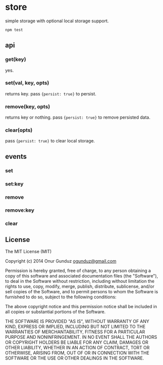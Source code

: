 # store

simple storage with optional local storage support.

```sh
npm test
```

## api

### get(key)

yes.

### set(val, key, opts)

returns key. pass `{persist: true}` to persist.

### remove(key, opts)

returns key or nothing. pass `{persist: true}` to remove persisted data.

### clear(opts)

pass `{persist: true}` to clear local storage.

## events

### set

### set:key

### remove

### remove:key

### clear

## License

The MIT License (MIT)

Copyright (c) 2014 Onur Gunduz ogunduz@gmail.com

Permission is hereby granted, free of charge, to any person obtaining a copy
of this software and associated documentation files (the "Software"), to deal
in the Software without restriction, including without limitation the rights
to use, copy, modify, merge, publish, distribute, sublicense, and/or sell
copies of the Software, and to permit persons to whom the Software is
furnished to do so, subject to the following conditions:

The above copyright notice and this permission notice shall be included in
all copies or substantial portions of the Software.

THE SOFTWARE IS PROVIDED "AS IS", WITHOUT WARRANTY OF ANY KIND, EXPRESS OR
IMPLIED, INCLUDING BUT NOT LIMITED TO THE WARRANTIES OF MERCHANTABILITY,
FITNESS FOR A PARTICULAR PURPOSE AND NONINFRINGEMENT. IN NO EVENT SHALL THE
AUTHORS OR COPYRIGHT HOLDERS BE LIABLE FOR ANY CLAIM, DAMAGES OR OTHER
LIABILITY, WHETHER IN AN ACTION OF CONTRACT, TORT OR OTHERWISE, ARISING FROM,
OUT OF OR IN CONNECTION WITH THE SOFTWARE OR THE USE OR OTHER DEALINGS IN
THE SOFTWARE.
